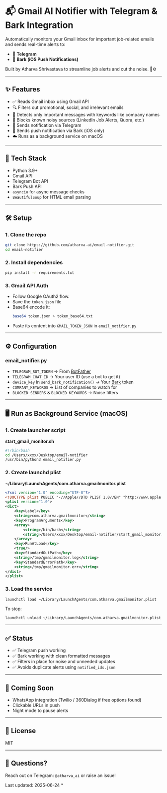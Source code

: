 # 📬 Gmail AI Notifier with Telegram & Bark Integration

Automatically monitors your Gmail inbox for important job-related emails and sends real-time alerts to:
- 📱 **Telegram**
- 📳 **Bark (iOS Push Notifications)**

Built by Atharva Shrivastava to streamline job alerts and cut the noise. 🧠⚙️

---

## ✨ Features
- ✅ Reads Gmail inbox using Gmail API
- 🔍 Filters out promotional, social, and irrelevant emails
- 🧠 Detects only important messages with keywords like company names
- 🛑 Blocks known noisy sources (LinkedIn Job Alerts, Quora, etc.)
- 📩 Sends notification via Telegram
- 📱 Sends push notification via Bark (iOS only)
- ☁️ Runs as a background service on macOS

---

## 🔧 Tech Stack
- Python 3.9+
- Gmail API
- Telegram Bot API
- Bark Push API
- `asyncio` for async message checks
- `BeautifulSoup` for HTML email parsing

---

## 🛠 Setup

### 1. Clone the repo
```bash
git clone https://github.com/atharva-ai/email-notifier.git
cd email-notifier
```

### 2. Install dependencies
```bash
pip install -r requirements.txt
```

### 3. Gmail API Auth
- Follow Google OAuth2 flow.
- Save the `token.json` file
- Base64 encode it:
  ```bash
  base64 token.json > token_base64.txt
  ```
- Paste its content into `GMAIL_TOKEN_JSON` in `email_notifier.py`

---

## ⚙️ Configuration

### email_notifier.py
- `TELEGRAM_BOT_TOKEN` → From [BotFather](https://t.me/botfather)
- `TELEGRAM_CHAT_ID` → Your user ID (use a bot to get it)
- `device_key` in `send_bark_notification()` → Your [Bark](https://day.app/) token
- `COMPANY_KEYWORDS` → List of companies to watch for
- `BLOCKED_SENDERS` & `BLOCKED_KEYWORDS` → Noise filters

---

## 🖥️ Run as Background Service (macOS)

### 1. Create launcher script
**start_gmail_monitor.sh**
```bash
#!/bin/bash
cd /Users/xxxx/Desktop/email-notifier
/usr/bin/python3 email_notifier.py
```

### 2. Create launchd plist
**~/Library/LaunchAgents/com.atharva.gmailmonitor.plist**
```xml
<?xml version="1.0" encoding="UTF-8"?>
<!DOCTYPE plist PUBLIC "-//Apple//DTD PLIST 1.0//EN" "http://www.apple.com/DTDs/PropertyList-1.0.dtd">
<plist version="1.0">
<dict>
    <key>Label</key>
    <string>com.atharva.gmailmonitor</string>
    <key>ProgramArguments</key>
    <array>
        <string>/bin/bash</string>
        <string>/Users/xxxx/Desktop/email-notifier/start_gmail_monitor.sh</string>
    </array>
    <key>RunAtLoad</key>
    <true/>
    <key>StandardOutPath</key>
    <string>/tmp/gmailmonitor.log</string>
    <key>StandardErrorPath</key>
    <string>/tmp/gmailmonitor.err</string>
</dict>
</plist>
```

### 3. Load the service
```bash
launchctl load ~/Library/LaunchAgents/com.atharva.gmailmonitor.plist
```

To stop:
```bash
launchctl unload ~/Library/LaunchAgents/com.atharva.gmailmonitor.plist
```

---

## ✅ Status
- ✅ Telegram push working
- ✅ Bark working with clean formatted messages
- ✅ Filters in place for noise and unneeded updates
- ✅ Avoids duplicate alerts using `notified_ids.json`

---

## 🧠 Coming Soon
- WhatsApp integration (Twilio / 360Dialog if free options found)
- Clickable URLs in push
- Night mode to pause alerts

---

## 🪪 License
MIT

---

## 💬 Questions?
Reach out on Telegram: `@atharva_ai` or raise an issue!







































































Last updated: 2025-06-24 *